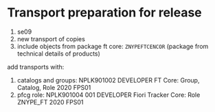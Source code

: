 # Transport preparation for release

1. se09
2. new transport of copies
3. include objects from package ft core: `ZNYPEFTCENCOR` (package from technical details of products)

add transports with:
1. catalogs and groups:     NPLK901002        DEVELOPER    FT Core: Group, Catalog, Role 2020 FPS01
2. pfcg role:               NPLK901004 001   DEVELOPER    Fiori Tracker Core: Role ZNYPE_FT 2020 FPS01